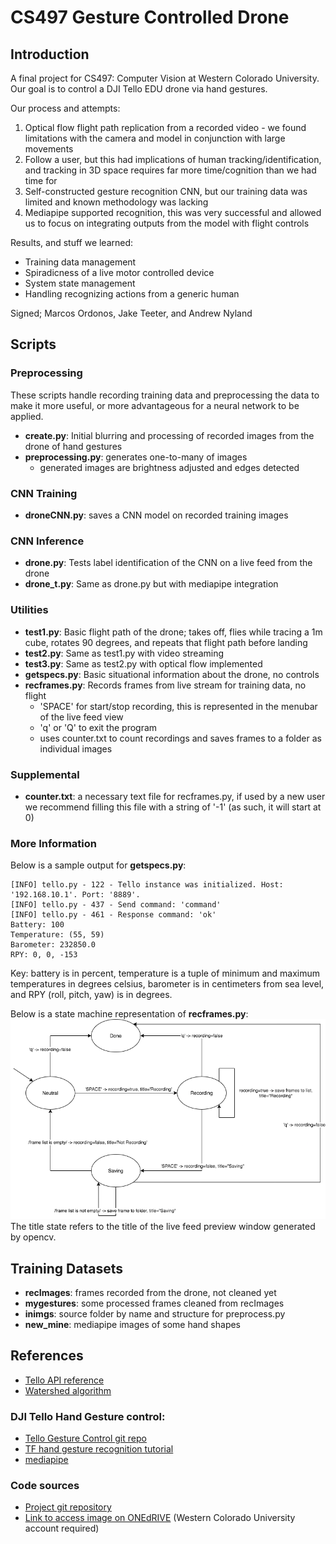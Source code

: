 # CS497 Gesture Controlled Drone

## Introduction
A final project for CS497: Computer Vision at Western Colorado University. Our goal is to control a DJI Tello EDU drone via hand gestures.

Our process and attempts:
1. Optical flow flight path replication from a recorded video - we found limitations with the camera and model in conjunction with large movements
1. Follow a user, but this had implications of human tracking/identification, and tracking in 3D space requires far more time/cognition than we had time for
1. Self-constructed gesture recognition CNN, but our training data was limited and known methodology was lacking
1. Mediapipe supported recognition, this was very successful and allowed us to focus on integrating outputs from the model with flight controls

Results, and stuff we learned:
 - Training data management
 - Spiradicness of a live motor controlled device
 - System state management
 - Handling recognizing actions from a generic human

Signed; Marcos Ordonos, Jake Teeter, and Andrew Nyland

## Scripts

### Preprocessing
These scripts handle recording training data and preprocessing the data to make it more useful, or more advantageous for a neural network to be applied.

 - **create.py**: Initial blurring and processing of recorded images from the drone of hand gestures 
 - **preprocessing.py**: generates one-to-many of images
     - generated images are brightness adjusted and edges detected

### CNN Training

 - **droneCNN.py**: saves a CNN model on recorded training images

### CNN Inference

 - **drone.py**: Tests label identification of the CNN on a live feed from the drone
 - **drone_t.py**: Same as drone.py but with mediapipe integration

### Utilities

 - **test1.py**: Basic flight path of the drone; takes off, flies while tracing a 1m cube, rotates 90 degrees, and repeats that flight path before landing
 - **test2.py**: Same as test1.py with video streaming
 - **test3.py**: Same as test2.py with optical flow implemented
 - **getspecs.py**: Basic situational information about the drone, no controls
 - **recframes.py**: Records frames from live stream for training data, no flight
     - 'SPACE' for start/stop recording, this is represented in the menubar of the live feed view
     - 'q' or 'Q' to exit the program
     - uses counter.txt to count recordings and saves frames to a folder as individual images

### Supplemental
 - **counter.txt**: a necessary text file for recframes.py, if used by a new user we recommend filling this file with a string of '-1' (as such, it will start at 0)


### More Information

Below is a sample output for **getspecs.py**:
```
[INFO] tello.py - 122 - Tello instance was initialized. Host: '192.168.10.1'. Port: '8889'.
[INFO] tello.py - 437 - Send command: 'command'
[INFO] tello.py - 461 - Response command: 'ok'
Battery: 100
Temperature: (55, 59)
Barometer: 232850.0
RPY: 0, 0, -153
```
Key: battery is in percent, temperature is a tuple of minimum and maximum temperatures in degrees celsius, barometer is in centimeters from sea level, and RPY (roll, pitch, yaw) is in degrees.

Below is a state machine representation of **recframes.py**:
![recframes.png](recframes.png)
The title state refers to the title of the live feed preview window generated by opencv.

## Training Datasets

 - **recImages**: frames recorded from the drone, not cleaned yet
 - **mygestures**: some processed frames cleaned from recImages
 - **inimgs**: source folder by name and structure for preprocess.py
 - **new_mine**: mediapipe images of some hand shapes


## References
 - [Tello API reference](https://github.com/damiafuentes/DJITelloPy/blob/master/djitellopy/tello.py)
 - [Watershed algorithm](https://www.bogotobogo.com/python/OpenCV_Python/python_opencv3_Image_Watershed_Algorithm_Marker_Based_Segmentation.php)
### DJI Tello Hand Gesture control: 
 - [Tello Gesture Control git repo](https://github.com/kinivi/tello-gesture-control)
 - [TF hand gesture recognition tutorial](https://techvidvan.com/tutorials/hand-gesture-recognition-tensorflow-opencv/)
 - [mediapipe](https://www.section.io/engineering-education/creating-a-hand-tracking-module/)
### Code sources
 - [Project git repository](https://github.com/Jaketa-CS/CS497_OptimalFlowDrone)
 - [Link to access image on ONEdRIVE](https://westernstatecoloradou-my.sharepoint.com/:u:/g/personal/marcos_ordonez_western_edu/EXoWoUeohZdKk-me1iAHF-gBABaIlLkrLvVN05MPQsLT3w?e=ltUGxq) (Western Colorado University account required)
